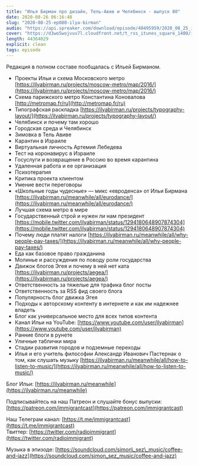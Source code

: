 ```yaml
---
title: "Илья Бирман про дизайн, Тель-Авив и Челябинск - выпуск 80"
date: 2020-08-26 06:16:48
slug: "2020-08-25-ep080-ilya-birman"
audio: "https://api.spreaker.com/download/episode/40495959/2020_08_25_icast_ep080_ilya_birman.mp3"
cover: "https://d3wo5wojvuv7l.cloudfront.net/t_rss_itunes_square_1400/images.spreaker.com/original/d99d018a84b042835f5f88f578f20334.jpg"
length: 44364029
explicit: clean
tags: episode
---
```


Редакция в полном составе пообщалась с Ильей Бирманом.  
  
* Проекты Ильи и схема Московского метро [https://ilyabirman.ru/projects/moscow-metro/map/2016/](https://ilyabirman.ru/projects/moscow-metro/map/2016/)  
* Схема парижского метро Константина Коновалова [http://metromap.fr/ru](http://metromap.fr/ru)  
* Типографская раскладка [https://ilyabirman.ru/projects/typography-layout/](https://ilyabirman.ru/projects/typography-layout/)  
* Челябинск и почему там хорошо  
* Городская среда и Челябинск  
* Зимовка в Тель Авиве  
* Карантин в Израиле  
* Виртуальная личность Артемия Лебедева  
* Тест на коронавирус в Израиле  
* Госуслуги и возвращение в Россию во время карантина  
* Удаленная работа и ее организация  
* Психотерапия  
* Критика проекта клиентом  
* Умение вести переговоры  
* «Школьные годы чудесные» — микс «евроденса» от Ильи Бирмана [https://ilyabirman.ru/meanwhile/all/eurodance/](https://ilyabirman.ru/meanwhile/all/eurodance/)  
* Лучшая схема метро в мире  
* Государственный строй и нужен ли нам президент [https://mobile.twitter.com/ilyabirman/status/1294180648907874304](https://mobile.twitter.com/ilyabirman/status/1294180648907874304)  
* Почему люди платят налоги [https://ilyabirman.ru/meanwhile/all/why-people-pay-taxes/](https://ilyabirman.ru/meanwhile/all/why-people-pay-taxes/)  
* Еда как базовое право гражданина  
* Молинье и рассуждения по поводу роли государства  
* Движок блогов Эгея и почему в ней нет ката [https://ilyabirman.ru/projects/aegea/](https://ilyabirman.ru/projects/aegea/)  
* Ответственность за тяжелые для трафика блог посты  
* Ответственность за RSS фид своего блога  
* Популярность блог движка Эгея  
* Подходы к авторскому контенту в интернете и как им надежнее владеть  
* Блог как универсальное место для всех типов контента  
* Канал Ильи на YouTube: [https://www.youtube.com/user/ilyabirman](https://www.youtube.com/user/ilyabirman)  
* Ранние блоги в рунете  
* Уличные таблички мира  
* Стадии развития городов и подземные переходы  
* Илья и его учитель философии Александр Иванович Пастернак о том, как слушать музыку [https://ilyabirman.ru/meanwhile/all/how-to-listen-to-music/](https://ilyabirman.ru/meanwhile/all/how-to-listen-to-music/)  
  
Блог Ильи: [https://ilyabirman.ru/meanwhile](https://ilyabirman.ru/meanwhile)  
  
Подписывайтесь на наш Патреон и слушайте бонус выпуски: [https://patreon.com/immigrantcast](https://patreon.com/immigrantcast)  
  
Наш Телеграм канал: [https://t.me/immigrantcast](https://t.me/immigrantcast)  
Твиттер: [https://twitter.com/radioimmigrant](https://twitter.com/radioimmigrant)  
  
Музыка в эпизоде: [https://soundcloud.com/simon\_sez\_music/coffee-and-jazz](https://soundcloud.com/simon_sez_music/coffee-and-jazz)
